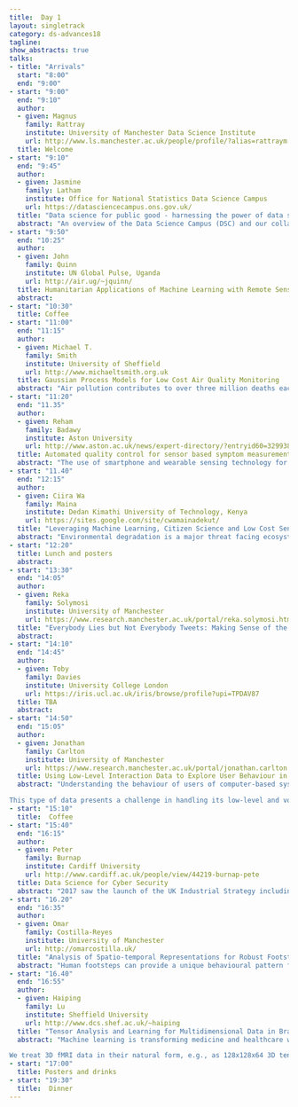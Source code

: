 ```yaml
---
title:  Day 1
layout: singletrack
category: ds-advances18
tagline: 
show_abstracts: true
talks:
- title: "Arrivals"
  start: "8:00"
  end: "9:00"
- start: "9:00"
  end: "9:10"
  author:
  - given: Magnus 
    family: Rattray
    institute: University of Manchester Data Science Institute
    url: http://www.ls.manchester.ac.uk/people/profile/?alias=rattraym
  title: Welcome 
- start: "9:10"
  end: "9:45"
  author:
  - given: Jasmine
    family: Latham
    institute: Office for National Statistics Data Science Campus
    url: https://datasciencecampus.ons.gov.uk/
  title: "Data science for public good - harnessing the power of data science at the Data Science Campus, Office for National Statistics"
  abstract: "An overview of the Data Science Campus (DSC) and our collaborative partnership programme. By means of a few case studies, we aim to share how the campus leverages data science techniques for the public good."
- start: "9:50"
  end: "10:25"
  author:
  - given: John
    family: Quinn
    institute: UN Global Pulse, Uganda 
    url: http://air.ug/~jquinn/
  title: Humanitarian Applications of Machine Learning with Remote Sensing Data
  abstract: 
- start: "10:30"
  title: Coffee
- start: "11:00"
  end: "11:15"
  author:
  - given: Michael T.
    family: Smith
    institute: University of Sheffield
    url: http://www.michaeltsmith.org.uk
  title: Gaussian Process Models for Low Cost Air Quality Monitoring
  abstract: "Air pollution contributes to over three million deaths each year. Kampala has one of the highest concentrations of fine particulate matter (PM 2.5) of any African city. Unfortunately, with the exception of the US Embassy, there is no programme for monitoring air pollution in the city due to the high cost of the equipment required. Hence we know little about its distribution or extent. Lower cost devices do exist, but these do not, on their own, provide the accuracy required for decision makers. We propose that using a coregionalised Gaussian process to combine the low cost sensors with the embassy's high quality results provides sufficiently accurate estimates of pollution across the city."
- start: "11:20"
  end: "11.35"
  author:
  - given: Reham
    family: Badawy
    institute: Aston University
    url: http://www.aston.ac.uk/news/expert-directory/?entryid60=329938&p=4
  title: Automated quality control for sensor based symptom measurement performed outside the lab
  abstract: "The use of smartphone and wearable sensing technology for objective, non-invasive and remote clinimetric testing of symptoms has considerable potential. However, the clinimetric accuracy achievable with such technology is highly reliant on separating the useful from irrelevant or confounded sensor data. Monitoring patient symptoms using digital sensors outside of controlled, clinical lab settings creates a variety of practical challenges, such as unavoidable and unexpected user behaviours. These behaviours often violate the assumptions of clinimetric testing protocols, where these protocols are designed to probe for speciﬁc symptoms. Such violations are frequent outside the lab, and can affect the accuracy of the subsequent data analysis and scientiﬁc conclusions. At the same time, curating sensor data by hand after the collection process is inherently subjective, laborious and error-prone. To address these problems, we report on a uniﬁed algorithmic framework for automated sensor data quality control, which can identify those parts of the sensor data which are sufﬁciently reliable for further analysis. Algorithms which are special cases of this framework for different sensor data types (e.g. accelerometer, digital audio) detect the extent to which the sensor data adheres to the assumptions of the test protocol for a variety of clinimetric tests. The approach is general enough to be applied to a large set of clinimetric tests and we demonstrate its performance on walking, balance and voice smartphone-based tests, designed to monitor the symptoms of Parkinson’s disease. "
- start: "11.40"
  end: "12:15"
  author:
  - given: Ciira Wa
    family: Maina
    institute: Dedan Kimathi University of Technology, Kenya 
    url: https://sites.google.com/site/cwamainadekut/
  title: "Leveraging Machine Learning, Citizen Science and Low Cost Sensors for Acoustic Monitoring of Ecosystems: A Case Study in Kenya"
  abstract: "Environmental degradation is a major threat facing ecosystems around the world and in order to determine ecosystems in need of conservation interventions, we must monitor the biodiversity of these ecosystems effectively. Unfortunately, traditional biodiversity monitoring methods are labour intensive and difficult to apply on a large scale. Bioacoustic approaches provide a means of surveying a large number of ecosystems by exploiting the fact that several species produce characteristic vocalizations that can be used to identify them. In this talk I will describe work aimed at exploiting advances in machine learning, citizen science, and low cost electronics for bioacoustic monitoring of bird species in Kenya. The acoustic data used in this work were obtained from a conservancy in the Mt Kenya ecosystem using low cost recorders and contains recordings from over 80 bird species. We train and test machine learning classifiers for species present within the Mt Kenya ecosystem using data collected by citizen scientists and made freely available. We show the utility of the models we train by screening the recordings from the Mt Kenya ecosystem for the presence of the Hartlaub’s Turaco (Tauraco hartlaubi), a montane species whose range is under threat from climate and land use change. We also show how the data we collect can be used to infer species distribution maps which are of great importance in conservation."
- start: "12:20"
  title: Lunch and posters
  abstract:
- start: "13:30"
  end: "14:05"
  author:
  - given: Reka 
    family: Solymosi
    institute: University of Manchester 
    url: https://www.research.manchester.ac.uk/portal/reka.solymosi.html
  title: "Everybody Lies but Not Everybody Tweets: Making Sense of the Bias in Your Data"
  abstract: 
- start: "14:10"
  end: "14:45"
  author:
  - given: Toby 
    family: Davies
    institute: University College London
    url: https://iris.ucl.ac.uk/iris/browse/profile?upi=TPDAV87
  title: TBA
  abstract: 
- start: "14:50"
  end: "15:05"
  author:
  - given: Jonathan 
    family: Carlton
    institute: University of Manchester
    url: https://www.research.manchester.ac.uk/portal/jonathan.carlton.html
  title: Using Low-Level Interaction Data to Explore User Behaviour in Object-Based Media Experiences
  abstract: "Understanding the behaviour of users of computer-based systems through user testing is an expensive, time consuming and difficult process. However, there is the potential to non-intrusively capture the same information by collecting low-level interaction data such as mouse movements, keystrokes, and key presses. This has many potential advantages such as large sample size, remote data collection, and ecological validity. We are exploring the use of these data in the emerging new domain of “object-based media”, where pieces of media are assembled on-the-fly to enable personalised or interactive experiences. This is a challenging area for media creators as creating original content is expensive, so learning as much as possible from pilots is crucial. However, these experiences offer the chance to collect a much richer set of data about how users interact with the content and to gain insight into the behaviours they exhibit. As data can be collected and analysed in real-time, user behaviour can be interactively analysed and used to drive and adapt the experience accordingly, creating a virtuous feedback cycle. An example of this is if the user exhibits behaviour indicative of leaving the experience early then reacting to this by altering the format of the experience, e.g. condensing it, may encourage completion. We report on research that has shown that fine-grained, low-level interaction data can reveal whether a user was previewing, reviewing, or experimenting with an experience or whether they were using the experience as designed. 

This type of data presents a challenge in handling its low-level and voluminous character, which is particularly apparent when attempting to mine human interactions with software and web-based technologies. Furthermore, considering events in isolation may reveal little about user behaviour, apart from context-specific information stored contemporaneously (such as time of occurrence and event-type). Rather it is necessary to synthesise the collected data to abstract useful, semantically-meaningful behavioural characteristics. Fine-grained, low-level interaction data can be leveraged to extract various behavioural metrics, such as movement distances, speed, velocity, and more abstract metrics such as the type of scroll (fast or slow). However, to collect and store this type of data requires a large storage system and extra processing power for extraction. Higher-level interaction data, such as DOM button clicks, can be simpler to collect and result in data that is easier to work with as it has fewer and more structured features when compared to low-level events which, depending on the event-type, can have a variable number of features. In this paper, however, we demonstrate that information can be derived from low- level data that cannot be derived from higher level data, and that this information can provide insight into the user experience of object-based media."
- start: "15:10"
  title:  Coffee
- start: "15:40"
  end: "16:15"
  author:
  - given: Peter 
    family: Burnap
    institute: Cardiff University 
    url: http://www.cardiff.ac.uk/people/view/44219-burnap-pete
  title: Data Science for Cyber Security
  abstract: "2017 saw the launch of the UK Industrial Strategy including Artificial Intelligence. Data Science – the effective blend of data, algorithms, analysis, and real-world problems – will be at the core of this strategy. Cyber security is also high priority for the UK government, with &pound 1.9bn invested in securing UK infrastructure, including the National Centre for Cyber Security who have a focus on active cyber defense. The harmonization of the Data Science aspects of AI with cyber security is therefore a major research challenge – one that has been adopted by Cardiff University’s Airbus Centre of Excellence in Cyber Security Analytics. Launched in 2017, the Centre aims to position the UK as a leader in AI for Cyber Security, drawing on academic expertise from computer science, data science, criminology, sociology, law and politics and psychology. In this talk I will outline our perspective on cyber security analytics and how the various disciplines can contribute. I will then present some of our research on machine learning to detect and predict cyber attacks via malicious executable files – including visualization through feature maps and sequential learning of 'cyber kill chains' through recurrent neural networks. Finally I will briefly introduce a transformational research project that began in early 2018 – Chatty Factories, funded by EPSRC, aims to merge Internet of Things (IoT) technology with Operational Technology (OT) on the factory floor to create more dynamic and data-driven factories of the future while retaining security and privacy."
- start: "16.20"
  end: "16:35"
  author:
  - given: Omar 
    family: Costilla-Reyes
    institute: University of Manchester
    url: http://omarcostilla.uk/
  title: "Analysis of Spatio-temporal Representations for Robust Footstep Recognition with Deep Residual Neural Networks"
  abstract: "Human footsteps can provide a unique behavioural pattern for robust biometric systems. We propose spatio-temporal footstep representations from floor-only sensor data in advanced computational models for automatic biometric verification. Our models deliver an artificial intelligence capable of effectively differentiating the fine-grained variability of footsteps between legitimate users (clients) and impostor users of the biometric system. The methodology is validated in the largest footstep database, containing nearly 20,000 footstep signals from more than 120 users. The database contains a large cohort of impostors and a small set of clients to verify the reliability of biometric systems. We provide experimental results in 3 critical data-driven security scenarios, according to the amount of footstep data available for model training: at airports security checkpoints (smallest training set), workspace environments (medium training set) and home environments (largest training set). With this methodology, we report state-of-the-art footstep recognition rates. "
- start: "16.40"
  end: "16:55"
  author:
  - given: Haiping 
    family: Lu
    institute: Sheffield University
    url: http://www.dcs.shef.ac.uk/~haiping
  title: "Tensor Analysis and Learning for Multidimensional Data in Brain Imaging"
  abstract: "Machine learning is transforming medicine and healthcare with big medical data. However, many medical data, such as brain functional magnetic resonance imaging (fMRI) scans, are challenging to analyse due to their high dimensionality, multidimensional structures, but small amounts of samples available in practice. Current methods simplify such problems by time/space averaging or local/partial processing, e.g., patch-based or slice-by-slice analysis. Tensors (multidimensional arrays) can model such multidimensional data naturally with compact model sizes. We have developed tensor-based machine learning methods for extracting and/or selecting features from whole-brain fMRI data for classification and interpretation in MICCAI2015 and AAAI2017. 

We treat 3D fMRI data in their natural form, e.g., as 128x128x64 3D tensors rather than (1D) vectors of very high dimensionality (> 1 million). Our machine learning algorithms then extract and/or select features automatically from these tensors for classification and further analysis/interpretation. Some illustrations are included below. This brings the following three key benefits: 1) no information loss before machine learning; 2) compact model size or parameter space suiting better small sample size scenarios; and 3) low memory demand and better scalability. These algorithms are general machine learning tools that can be applied to any properly normalized multidimensional data. "
- start: "17:00"
  title: Posters and drinks
- start: "19:30"
  title:  Dinner
---
```

